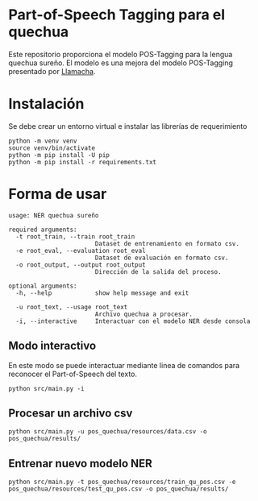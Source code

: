 

# Part-of-Speech Tagging para el quechua

Este repositorio proporciona el modelo POS-Tagging para la lengua quechua sureño. El modelo es una mejora del modelo POS-Tagging presentado por [Llamacha](https://aclanthology.org/2022.deeplo-1.1/). 

# Instalación


Se debe crear un entorno virtual e instalar las librerías de requerimiento
```
python -m venv venv
source venv/bin/activate
python -m pip install -U pip
python -m pip install -r requirements.txt
```

# Forma de usar

```
usage: NER quechua sureño

required arguments:
  -t root_train, --train root_train
                        Dataset de entrenamiento en formato csv.
  -e root_eval, --evaluation root_eval
                        Dataset de evaluación en formato csv.
  -o root_output, --output root_output
                        Dirección de la salida del proceso.

optional arguments:
  -h, --help            show help message and exit

  -u root_text, --usage root_text
                        Archivo quechua a procesar.
  -i, --interactive     Interactuar con el modelo NER desde consola
```

## Modo interactivo

En este modo se puede interactuar mediante linea de comandos para reconocer el Part-of-Speech del texto.

```
python src/main.py -i
```

## Procesar un archivo csv


```
python src/main.py -u pos_quechua/resources/data.csv -o pos_quechua/results/
```

## Entrenar nuevo modelo NER

```
python src/main.py -t pos_quechua/resources/train_qu_pos.csv -e pos_quechua/resources/test_qu_pos.csv -o pos_quechua/results/
```
